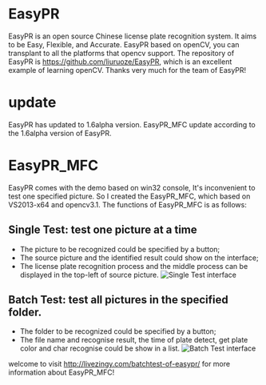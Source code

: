 # EasyPR
EasyPR is an open source Chinese license plate recognition system. It aims to be Easy, Flexible, and Accurate. EasyPR based on openCV, you can transplant to all the platforms that opencv support. The repository of EasyPR is https://github.com/liuruoze/EasyPR, which is an excellent example of learning openCV. Thanks very much for the team of EasyPR!

# update
EasyPR has updated to 1.6alpha version. EasyPR_MFC update according to the 1.6alpha version of EasyPR.

# EasyPR_MFC
EasyPR comes with the demo based on win32 console, It's inconvenient to test one specified picture. So I created the EasyPR_MFC, which based on VS2013-x64 and opencv3.1. The functions of EasyPR_MFC is as follows:
## Single Test:  test one picture at a time
* The picture to be recognized could be specified by a button;
* The source picture and the identified result could show on the interface;
* The license plate recognition process and the middle process can be displayed in the top-left of source picture. 
![Single Test interface](http://livezingy.qiniudn.com/201608/easyPR_MFC.png)

## Batch Test:  test all pictures in the specified folder.
* The folder to be recognized could be specified by a button;
* The file name and recognise result, the time of plate detect, get plate color and char recognise could be show in a list.
![Batch Test interface](http://livezingy.qiniudn.com/201609/opencv/CMSER_Detect.png)

welcome to visit http://livezingy.com/batchtest-of-easypr/ for more information about EasyPR_MFC!
